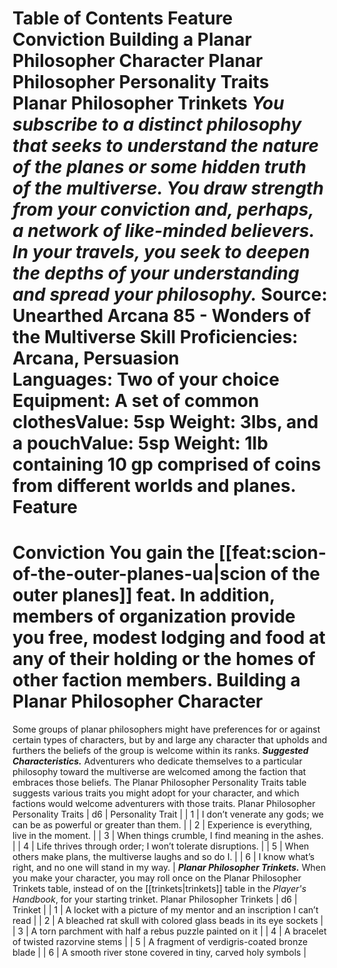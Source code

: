 Table of Contents
Feature
Conviction
Building a Planar Philosopher Character
Planar Philosopher Personality Traits
Planar Philosopher Trinkets
***You subscribe to a distinct philosophy that seeks to understand the nature of the planes or some hidden truth of the multiverse. You draw strength from your conviction and, perhaps, a network of like-minded believers. In your travels, you seek to deepen the depths of your understanding and spread your philosophy.***
Source: Unearthed Arcana 85 - Wonders of the Multiverse
**Skill Proficiencies:** Arcana, Persuasion  
**Languages:** Two of your choice  
**Equipment:** A set of common clothesValue: 5sp Weight: 3lbs, and a pouchValue: 5sp Weight: 1lb containing 10 gp comprised of coins from different worlds and planes.
Feature
=======
Conviction
You gain the [[feat:scion-of-the-outer-planes-ua|scion of the outer planes]] feat. In addition, members of organization provide you free, modest lodging and food at any of their holding or the homes of other faction members.
Building a Planar Philosopher Character
=======================================
Some groups of planar philosophers might have preferences for or against certain types of characters, but by and large any character that upholds and furthers the beliefs of the group is welcome within its ranks.
***Suggested Characteristics.*** Adventurers who dedicate themselves to a particular philosophy toward the multiverse are welcomed among the faction that embraces those beliefs. The Planar Philosopher Personality Traits table suggests various traits you might adopt for your character, and which factions would welcome adventurers with those traits.
Planar Philosopher Personality Traits
| d6 | Personality Trait |
| 1 | I don’t venerate any gods; we can be as powerful or greater than them. |
| 2 | Experience is everything, live in the moment. |
| 3 | When things crumble, I find meaning in the ashes. |
| 4 | Life thrives through order; I won’t tolerate disruptions. |
| 5 | When others make plans, the multiverse laughs and so do I. |
| 6 | I know what’s right, and no one will stand in my way. |
***Planar Philosopher Trinkets.*** When you make your character, you may roll once on the Planar Philosopher Trinkets table, instead of on the [[trinkets|trinkets]] table in the *Player's Handbook*, for your starting trinket.
Planar Philosopher Trinkets
| d6 | Trinket |
| 1 | A locket with a picture of my mentor and an inscription I can’t read |
| 2 | A bleached rat skull with colored glass beads in its eye sockets |
| 3 | A torn parchment with half a rebus puzzle painted on it |
| 4 | A bracelet of twisted razorvine stems |
| 5 | A fragment of verdigris-coated bronze blade |
| 6 | A smooth river stone covered in tiny, carved holy symbols |
